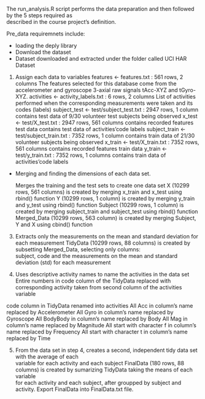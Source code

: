   The run_analysis.R script performs the data preparation and then followed by the 5 steps required as        
  described in the course project’s definition.

 Pre_data requiremnets include:
 * loading the deply library
 * Download the dataset
 * Dataset downloaded and extracted under the folder called UCI HAR Dataset

1. Assign each data to variables
   features <- features.txt : 561 rows, 2 columns
   The features selected for this database come from the accelerometer and gyroscope      3-axial raw signals    tAcc-XYZ and tGyro-XYZ.
   activities <- activity_labels.txt : 6 rows, 2 columns
   List of activities performed when the corresponding measurements were taken and its codes (labels)
   subject_test <- test/subject_test.txt : 2947 rows, 1 column
   contains test data of 9/30 volunteer test subjects being observed
   x_test <- test/X_test.txt : 2947 rows, 561 columns
   contains recorded features test data
   contains test data of activities’code labels
   subject_train <- test/subject_train.txt : 7352 rows, 1 column
   contains train data of 21/30 volunteer subjects being observed
   x_train <- test/X_train.txt : 7352 rows, 561 columns
   contains recorded features train data
   y_train <- test/y_train.txt : 7352 rows, 1 columns
   contains train data of activities’code labels

*  Merging and finding the dimensions of each data set.

   Merges the training and the test sets to create one data set
   X (10299 rows, 561 columns) is created by merging x_train and x_test using rbind() function
   Y (10299 rows, 1 column) is created by merging y_train and y_test using rbind() function
   Subject (10299 rows, 1 column) is created by merging subject_train and subject_test using rbind() function
   Merged_Data (10299 rows, 563 column) is created by merging Subject, Y and X using cbind() function

3. Extracts only the measurements on the mean and standard deviation for each measurement
   TidyData (10299 rows, 88 columns) is created by subsetting Merged_Data, selecting only columns:    
   subject, code and the measurements on the mean and standard deviation (std) for each measurement

4. Uses descriptive activity names to name the activities in the data set
   Entire numbers in code column of the TidyData replaced with corresponding activity taken from second    column of the activities variable

  code column in TidyData renamed into activities
  All Acc in column’s name replaced by Accelerometer
  All Gyro in column’s name replaced by Gyroscope
  All BodyBody in column’s name replaced by Body
  All Mag in column’s name replaced by Magnitude
  All start with character f in column’s name replaced by Frequency
  All start with character t in column’s name replaced by Time
 
5. From the data set in step 4, creates a second, independent tidy data set with the average of each  
  variable    for each activity and each subject
  FinalData (180 rows, 88 columns) is created by sumarizing TidyData taking the means of each variable  
  for each activity and each subject, after groupped by subject and activity.
  Export FinalData into FinalData.txt file.